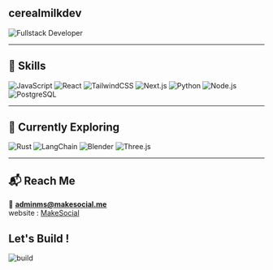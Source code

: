 
## cerealmilkdev 
![Fullstack Developer](https://img.shields.io/badge/Fullstack_Developer-darkblue?style=for-the-badge&logo=github&logoColor=white)

---

## 🧰 Skills

![JavaScript](https://img.shields.io/badge/JavaScript-F7DF1E?style=flat&logo=javascript&logoColor=black)
![React](https://img.shields.io/badge/React-20232A?style=flat&logo=react&logoColor=61DAFB)
![TailwindCSS](https://img.shields.io/badge/TailwindCSS-06B6D4?style=flat&logo=tailwind-css&logoColor=white)
![Next.js](https://img.shields.io/badge/Next.js-000000?style=flat&logo=next.js&logoColor=white)
![Python](https://img.shields.io/badge/Python-3776AB?style=flat&logo=python&logoColor=white)
![Node.js](https://img.shields.io/badge/Node.js-339933?style=flat&logo=nodedotjs&logoColor=white)
![PostgreSQL](https://img.shields.io/badge/PostgreSQL-4169E1?style=flat&logo=postgresql&logoColor=white)

---

## 🚀 Currently Exploring

![Rust](https://img.shields.io/badge/Rust-000000?style=flat&logo=rust&logoColor=white)
![LangChain](https://img.shields.io/badge/LangChain-1C3C3C?style=flat&logoColor=white)
![Blender](https://img.shields.io/badge/Blender-F5792A?style=flat&logo=blender&logoColor=white)
![Three.js](https://img.shields.io/badge/Three.js-000000?style=flat&logo=three.js&logoColor=white)

---

## 📬 Reach Me

📧 **adminms@makesocial.me**  
website : <a href="https://makesocial.me">MakeSocial</a>
## Let's Build !
![build](https://media1.giphy.com/media/v1.Y2lkPTc5MGI3NjExNmpwOTVyem1ha25zODNtNnJra25ibTQ4M25laDF0ZG5yM3RldXJheiZlcD12MV9pbnRlcm5hbF9naWZfYnlfaWQmY3Q9Zw/yph35Uf4OQAVxpSJTe/giphy.gif)


<!--
**cerealmilkdev/cerealmilkdev** is a ✨ _special_ ✨ repository because its `README.md` (this file) appears on your GitHub profile.

Here are some ideas to get you started:

- 🔭 I’m currently working on ...
- 🌱 I’m currently learning ...
- 👯 I’m looking to collaborate on ...
- 🤔 I’m looking for help with ...
- 💬 Ask me about ...
- 📫 How to reach me: ...
- 😄 Pronouns: ...
- ⚡ Fun fact: ...
-->
